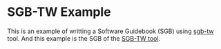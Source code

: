 SGB-TW Example
==============

This is an example of writting a Software Guidebook (SGB) using [sgb-tw](https://github.com/dgerod/sgb-tw) tool. And this example is the SGB of the [SGB-TW tool](https://github.com/dgerod/sgb-tw).
